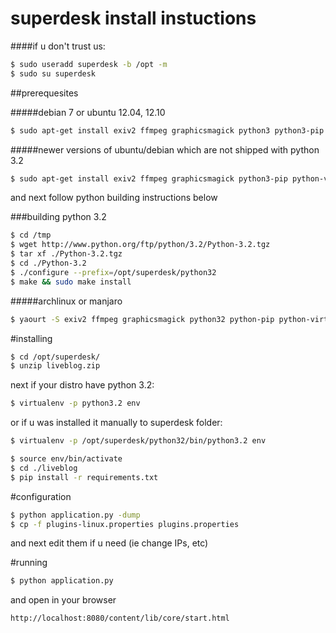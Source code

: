 superdesk install instuctions
==============

####if u don't trust us:

```sh
$ sudo useradd superdesk -b /opt -m
$ sudo su superdesk
```

##prerequesites

#####debian 7 or ubuntu 12.04, 12.10

```sh
$ sudo apt-get install exiv2 ffmpeg graphicsmagick python3 python3-pip python-virtualenv
```

#####newer versions of ubuntu/debian which are not shipped with python 3.2

```sh
$ sudo apt-get install exiv2 ffmpeg graphicsmagick python3-pip python-virtualenv
```
and next follow python building instructions below

###building python 3.2

```sh
$ cd /tmp
$ wget http://www.python.org/ftp/python/3.2/Python-3.2.tgz
$ tar xf ./Python-3.2.tgz
$ cd ./Python-3.2
$ ./configure --prefix=/opt/superdesk/python32
$ make && sudo make install
```

#####archlinux or manjaro

```sh
$ yaourt -S exiv2 ffmpeg graphicsmagick python32 python-pip python-virtualenv
```

#installing

```sh
$ cd /opt/superdesk/
$ unzip liveblog.zip
```
next if your distro have python 3.2:
```sh
$ virtualenv -p python3.2 env
```
or if u was installed it manually to superdesk folder:
```sh
$ virtualenv -p /opt/superdesk/python32/bin/python3.2 env
```

```sh
$ source env/bin/activate
$ cd ./liveblog
$ pip install -r requirements.txt
```

#configuration

```sh
$ python application.py -dump
$ cp -f plugins-linux.properties plugins.properties
```
and next edit them if u need (ie change IPs, etc)

#running

```sh
$ python application.py
```

and open in your browser
```
http://localhost:8080/content/lib/core/start.html
```
